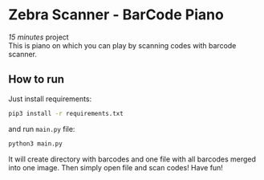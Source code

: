# Zebra Scanner - BarCode Piano
*15 minutes* project  
This is piano on which you can play by scanning codes with barcode scanner.
## How to run
Just install requirements:
```bash
pip3 install -r requirements.txt
```
and run `main.py` file:
```bash
python3 main.py
```
It will create directory with barcodes and one file with all barcodes merged into one image.
Then simply open file and scan codes!
Have fun!
